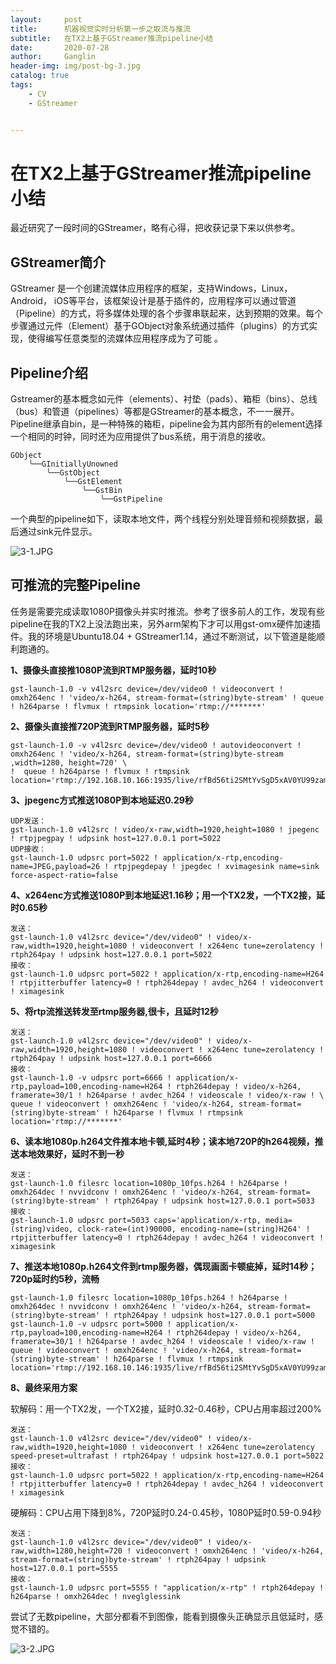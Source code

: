 ```yaml
---
layout:     post
title:      机器视觉实时分析第一步之取流与推流
subtitle:   在TX2上基于GStreamer推流pipeline小结
date:       2020-07-28
author:     Ganglin
header-img: img/post-bg-3.jpg
catalog: true
tags:
    - CV
    - GStreamer


---
```



# 在TX2上基于GStreamer推流pipeline小结

最近研究了一段时间的GStreamer，略有心得，把收获记录下来以供参考。

## GStreamer简介

GStreamer 是一个创建流媒体应用程序的框架，支持Windows，Linux，Android， iOS等平台，该框架设计是基于插件的，应用程序可以通过管道（Pipeline）的方式，将多媒体处理的各个步骤串联起来，达到预期的效果。每个步骤通过元件（Element）基于GObject对象系统通过插件（plugins）的方式实现，使得编写任意类型的流媒体应用程序成为了可能 。

## Pipeline介绍

Gstreamer的基本概念如元件（elements）、衬垫（pads）、箱柜（bins）、总线（bus）和管道（pipelines）等都是GStreamer的基本概念，不一一展开。Pipeline继承自bin，是一种特殊的箱柜，pipeline会为其内部所有的element选择一个相同的时钟，同时还为应用提供了bus系统，用于消息的接收。

```
GObject
    ╰──GInitiallyUnowned
        ╰──GstObject
            ╰──GstElement
                ╰──GstBin
                    ╰──GstPipeline
```

一个典型的pipeline如下，读取本地文件，两个线程分别处理音频和视频数据，最后通过sink元件显示。

![3-1.JPG](https://i.loli.net/2020/07/28/z2xrmK5YMhBn1AN.jpg)

## 可推流的完整Pipeline

任务是需要完成读取1080P摄像头并实时推流。参考了很多前人的工作，发现有些pipeline在我的TX2上没法跑出来，另外arm架构下才可以用gst-omx硬件加速插件。我的环境是Ubuntu18.04 + GStreamer1.14，通过不断测试，以下管道是能顺利跑通的。

**1、摄像头直接推1080P流到RTMP服务器，延时10秒**

```shell
gst-launch-1.0 -v v4l2src device=/dev/video0 ! videoconvert ! omxh264enc ! 'video/x-h264, stream-format=(string)byte-stream' ! queue ! h264parse ! flvmux ! rtmpsink location='rtmp://*******'

```

**2、摄像头直接推720P流到RTMP服务器，延时5秒**

```shell
gst-launch-1.0 -v v4l2src device=/dev/video0 ! autovideoconvert ! omxh264enc ! 'video/x-h264, stream-format=(string)byte-stream ,width=1280, height=720' \
!  queue ! h264parse ! flvmux ! rtmpsink location='rtmp://192.168.10.166:1935/live/rfBd56ti2SMtYvSgD5xAV0YU99zampta7Z7S575KLkIZ9PYk'
```

**3、jpegenc方式推送1080P到本地延迟0.29秒**

```shell
UDP发送：
gst-launch-1.0 v4l2src ! video/x-raw,width=1920,height=1080 ! jpegenc ! rtpjpegpay ! udpsink host=127.0.0.1 port=5022
UDP接收：
gst-launch-1.0 udpsrc port=5022 ! application/x-rtp,encoding-name=JPEG,payload=26 ! rtpjpegdepay ! jpegdec ! xvimagesink name=sink  force-aspect-ratio=false
```

**4、x264enc方式推送1080P到本地延迟1.16秒；用一个TX2发，一个TX2接，延时0.65秒**

```shell
发送：
gst-launch-1.0 v4l2src device="/dev/video0" ! video/x-raw,width=1920,height=1080 ! videoconvert ! x264enc tune=zerolatency ! rtph264pay ! udpsink host=127.0.0.1 port=5022
接收：
gst-launch-1.0 udpsrc port=5022 ! application/x-rtp,encoding-name=H264 ! rtpjitterbuffer latency=0 ! rtph264depay ! avdec_h264 ! videoconvert ! ximagesink
```

**5、将rtp流推送转发至rtmp服务器,很卡，且延时12秒**

```shell
发送：
gst-launch-1.0 v4l2src device="/dev/video0" ! video/x-raw,width=1920,height=1080 ! videoconvert ! x264enc tune=zerolatency ! rtph264pay ! udpsink host=127.0.0.1 port=6666
接收：
gst-launch-1.0 -v udpsrc port=6666 ! application/x-rtp,payload=100,encoding-name=H264 ! rtph264depay ! video/x-h264, framerate=30/1 ! h264parse ! avdec_h264 ! videoscale ! video/x-raw ! \
queue ! videoconvert ! omxh264enc ! 'video/x-h264, stream-format=(string)byte-stream' ! h264parse ! flvmux ! rtmpsink location='rtmp://*******'
```

**6、读本地1080p.h264文件推本地卡顿,延时4秒；读本地720P的h264视频，推送本地效果好，延时不到一秒**

```shell
发送：
gst-launch-1.0 filesrc location=1080p_10fps.h264 ! h264parse ! omxh264dec ! nvvidconv ! omxh264enc ! 'video/x-h264, stream-format=(string)byte-stream' ! rtph264pay ! udpsink host=127.0.0.1 port=5033
接收：
gst-launch-1.0 udpsrc port=5033 caps='application/x-rtp, media=(string)video, clock-rate=(int)90000, encoding-name=(string)H264' ! rtpjitterbuffer latency=0 ! rtph264depay ! avdec_h264 ! videoconvert ! ximagesink
```

**7、推送本地1080p.h264文件到rtmp服务器，偶现画面卡顿疵掉，延时14秒；720p延时约5秒，流畅**

```shell
gst-launch-1.0 filesrc location=1080p_10fps.h264 ! h264parse ! omxh264dec ! nvvidconv ! omxh264enc ! 'video/x-h264, stream-format=(string)byte-stream' ! rtph264pay ! udpsink host=127.0.0.1 port=5000
gst-launch-1.0 -v udpsrc port=5000 ! application/x-rtp,payload=100,encoding-name=H264 ! rtph264depay ! video/x-h264, framerate=30/1 ! h264parse ! avdec_h264 ! videoscale ! video/x-raw ! queue ! videoconvert ! omxh264enc ! 'video/x-h264, stream-format=(string)byte-stream' ! h264parse ! flvmux ! rtmpsink location='rtmp://192.168.10.146:1935/live/rfBd56ti2SMtYvSgD5xAV0YU99zampta7Z7S575KLkIZ9PYk'

```

**8、最终采用方案**

软解码：用一个TX2发，一个TX2接，延时0.32-0.46秒，CPU占用率超过200%

```shell
发送：
gst-launch-1.0 v4l2src device="/dev/video0" ! video/x-raw,width=1920,height=1080 ! videoconvert ! x264enc tune=zerolatency speed-preset=ultrafast ! rtph264pay ! udpsink host=127.0.0.1 port=5022
接收：
gst-launch-1.0 udpsrc port=5022 ! application/x-rtp,encoding-name=H264 ! rtpjitterbuffer latency=0 ! rtph264depay ! avdec_h264 ! videoconvert ! ximagesink
```

硬解码：CPU占用下降到8%，720P延时0.24-0.45秒，1080P延时0.59-0.94秒

```shell
发送：
gst-launch-1.0 v4l2src device="/dev/video0" ! video/x-raw,width=1280,height=720 ! videoconvert ! omxh264enc ! 'video/x-h264, stream-format=(string)byte-stream' ! rtph264pay ! udpsink host=127.0.0.1 port=5555
接收：
gst-launch-1.0 udpsrc port=5555 ! "application/x-rtp" ! rtph264depay ! h264parse ! omxh264dec ! nveglglessink
```

尝试了无数pipeline，大部分都看不到图像，能看到摄像头正确显示且低延时，感觉不错的。

![3-2.JPG](https://i.loli.net/2020/07/28/VjcewagvkzxBbDL.jpg)

